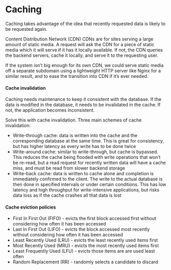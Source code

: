 # Caching

Caching takes advantage of the idea that recently requested data is likely to be requested again.

Content Distribution Network (CDN) CDNs are for sites serving a large amount of static media. A request will ask the CDN for a piece of static media which it will serve if it has it locally available. If not, the CDN queries the backend servers, cache it locally, and serve it to the requesting user.

If the system isn’t big enough for its own CDN, we could serve static media off a separate subdomain using a lightweight HTTP server like Nginx for a similar result, and to ease the transition into CDN if it’s ever needed.

#### Cache invalidation

Caching needs maintenance to keep it consistent with the database. If the data is modified in the database, it needs to be invalidated in the cache. If not, the application becomes inconsistent.

Solve this with cache invalidation. Three main schemes of cache invalidation:

* Write-through cache: data is written into the cache and the corresponding database at the same time. This is great for consistency, but has higher latency as every write has to be done twice&#x20;
* Write-around cache: similar to write-through, but cache is bypassed. This reduces the cache being flooded with write operations that won’t be re-read, but a read request for recently written data will have a cache miss, and must be read from slower backend storage&#x20;
* Write-back cache: data is written to cache alone and completion is immediately confirmed to the client. The write to the actual database is then done in specified intervals or under certain conditions. This has low latency and high throughput for write-intensive applications, but risks data loss as if the cache crashes all that data is lost

#### Cache eviction policies

* First In First Out (FIFO) - evicts the first block accessed first without considering how often it has been accessed&#x20;
* Last In First Out (LIFO) - evicts the block accessed most recently without considering how often it has been accessed&#x20;
* Least Recently Used (LRU) - evicts the least recently used items first&#x20;
* Most Recently Used (MRU) - evicts the most recently used items first&#x20;
* Least Frequently Used (LFU) - evicts those items are are used least often&#x20;
* Random Replacement (RR) - randomly selects a candidate to discard
